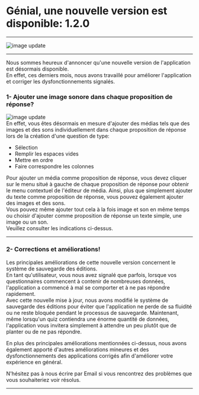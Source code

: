 # Génial, une nouvelle version est disponible: 1.2.0

---
![image update][image]  

---

Nous sommes heureux d'annoncer qu'une nouvelle version de l'application est désormais disponible.  
En effet, ces derniers mois, nous avons travaillé pour améliorer l'application et corriger les dysfonctionnements signalés.  


### 1- Ajouter une image sonore dans chaque proposition de réponse?
![image update][image_media_answer]  
En effet, vous êtes désormais en mesure d'ajouter des médias tels que des images et des sons individuellement dans chaque proposition de réponse lors de la création d'une question de type:  
* Sélection
* Remplir les espaces vides
* Mettre en ordre
* Faire correspondre les colonnes

Pour ajouter un média comme proposition de réponse, vous devez cliquer sur le menu situé à gauche de chaque proposition de réponse pour obtenir le menu contextuel de l'éditeur de média.
Ainsi, plus que simplement ajouter du texte comme proposition de réponse, vous pouvez également ajouter des images et des sons.  
Vous pouvez même ajouter tout cela à la fois image et son en même temps ou choisir d'ajouter comme proposition de réponse un texte simple, une image ou un son.  
Veuillez consulter les indications ci-dessus.  

---

### 2- Corrections et améliorations!
Les principales améliorations de cette nouvelle version concernent le système de sauvegarde des éditions.  
En tant qu'utilisateur, vous nous avez signalé que parfois, lorsque vos questionnaires commencent à contenir de nombreuses données, l'application a commencé à mal se comporter et à ne pas répondre rapidement.  
Avec cette nouvelle mise à jour, nous avons modifié le système de sauvegarde des éditions pour éviter que l'application ne perde de sa fluidité ou ne reste bloquée pendant le processus de sauvegarde.
Maintenant, même lorsqu'un quiz contiendra une énorme quantité de données, l'application vous invitera simplement à attendre un peu plutôt que de planter ou de ne pas répondre.  

En plus des principales améliorations mentionnées ci-dessus, nous avons également apporté d'autres améliorations mineures et des dysfonctionnements des applications corrigés afin d'améliorer votre expérience en général.  

N'hésitez pas à nous écrire par Email si vous rencontrez des problèmes que vous souhaiteriez voir résolus.  

---

[image_correction_colours_code]: https://qcmmaker.qmakertech.com/documentations/update-info/resources/correction_colours_code.png
[image_play_using]: https://qcmmaker.qmakertech.com/documentations/update-info/resources/play_using.png
[image_advanced_randomization]: https://qcmmaker.qmakertech.com/documentations/update-info/resources/advanced_randomization.png
[details_compatv3]: https://qcmmaker.qmakertech.com/documentations/compat-v3/readme.md
[play_modes]: https://qcmmaker.qmakertech.com/documentations/play-modes/body-FR.md
[details_pro]: https://qcmmaker.qmakertech.com/documentations/advantages-qcmmaker-pro/body.md
[pro_qcm_file]: https://qcmmaker.qmakertech.com/qcmfiles/Just_for_fun.qcm
[GooglePlayPro]: https://play.google.com/store/apps/details?id=com.qmaker.qcm.maker
[GooglePlay]: https://play.google.com/store/apps/details?id=com.devup.qcm.maker
[image]: https://qcmmaker.qmakertech.com/notifications/app-update/resources/upgrade2.png
[image_media_answer]: https://qcmmaker.qmakertech.com/documentations/update-info/resources/edit_media_answer.png
[apk]: https://qcmmaker.qmakertech.com/notifications/app-update/resources/qcmmaker-release.apk
